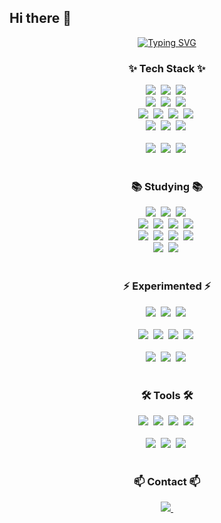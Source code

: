 
## Hi there 👋
<div align="center">
   <a href="https://git.io/typing-svg"><img src="https://readme-typing-svg.demolab.com?font=Fira+Code&pause=1000&color=000000&random=false&width=435&lines=DevOps%2FBackend+Junior+Developer" alt="Typing SVG" /></a>
</div>

<!--타이틀 부분-->
<div align="center">
   </div>
  
  <!--내용 부분-->
  <h3 align="center">✨ Tech Stack ✨</h3>
  <div align="center">
    <img src="https://img.shields.io/badge/kubernetes-326CE5.svg?style=for-the-badge&logo=kubernetes&logoColor=white" />&nbsp
    <img src="https://img.shields.io/badge/k3s-FFC61C.svg?style=for-the-badge&logo=k3s&logoColor=black" />&nbsp
    <img src="https://img.shields.io/badge/eks-FF9900.svg?style=for-the-badge&logo=amazoneks&logoColor=white" />&nbsp
    <br>
    <img src="https://img.shields.io/badge/ec2-FF9900.svg?style=for-the-badge&logo=amazonec2&logoColor=white" />&nbsp
    <img src="https://img.shields.io/badge/s3-569A31.svg?style=for-the-badge&logo=amazons3&logoColor=white" />&nbsp
    <img src="https://img.shields.io/badge/route53-8C4FFF.svg?style=for-the-badge&logo=amazonroute53&logoColor=white" />&nbsp
    <br>
    <img src="https://img.shields.io/badge/docker-2496ED.svg?style=for-the-badge&logo=docker&logoColor=white" />&nbsp
    <img src="https://img.shields.io/badge/github_actions-2088FF?style=for-the-badge&logo=githubactions&logoColor=white" />&nbsp
    <img src="https://img.shields.io/badge/argo-EF7B4D.svg?style=for-the-badge&logo=argo&logoColor=white" />&nbsp
    <img src="https://img.shields.io/badge/tekton-FD495C.svg?style=for-the-badge&logo=tekton&logoColor=white" />&nbsp
    <br>
    <img src="https://img.shields.io/badge/nginx-009639.svg?style=for-the-badge&logo=nginx&logoColor=white" />&nbsp
    <img src="https://img.shields.io/badge/prometheus-E6522C.svg?style=for-the-badge&logo=prometheus&logoColor=white" />&nbsp
    <img src="https://img.shields.io/badge/grafana-F46800?style=for-the-badge&logo=grafana&logoColor=white" />&nbsp
    <br>
  </div>
  
  <br>

  <div align="center">
    <img src="https://img.shields.io/badge/springboot-6DB33F.svg?style=for-the-badge&logo=springboot&logoColor=white" />&nbsp
    <img src="https://img.shields.io/badge/mongodb-47A248?style=for-the-badge&logo=mongodb&logoColor=white" />&nbsp
    <img src="https://img.shields.io/badge/postgresql-4169E1?style=for-the-badge&logo=postgresql&logoColor=white" />&nbsp
  </div>

  <br>
  
  <h3 align="center">📚 Studying 📚</h3>
  <div align="center">
    <img src="https://img.shields.io/badge/openstack-ED1944.svg?style=for-the-badge&logo=openstack&logoColor=white" />&nbsp
    <img src="https://img.shields.io/badge/ceph-EF5C55.svg?style=for-the-badge&logo=ceph&logoColor=white" />&nbsp
    <img src="https://img.shields.io/badge/go-00ADD8.svg?style=for-the-badge&logo=go&logoColor=white" />&nbsp
    <br>
    <img src="https://img.shields.io/badge/vault-FFEC6E.svg?style=for-the-badge&logo=vault&logoColor=black" />&nbsp
    <img src="https://img.shields.io/badge/istio-466BB0.svg?style=for-the-badge&logo=istio&logoColor=white" />&nbsp
    <img src="https://img.shields.io/badge/gocd-94399E.svg?style=for-the-badge&logo=gocd&logoColor=white" />&nbsp
    <img src="https://img.shields.io/badge/elb-8C4FFF.svg?style=for-the-badge&logo=awselasticloadbalancing&logoColor=white" />&nbsp
    <br>
    <img src="https://img.shields.io/badge/elasticsearch-005571.svg?style=for-the-badge&logo=elasticsearch&logoColor=white" />&nbsp
    <img src="https://img.shields.io/badge/logstash-005571.svg?style=for-the-badge&logo=logstash&logoColor=white" />&nbsp
    <img src="https://img.shields.io/badge/kibana-005571.svg?style=for-the-badge&logo=kibana&logoColor=white" />&nbsp
    <img src="https://img.shields.io/badge/beats-005571.svg?style=for-the-badge&logo=beats&logoColor=white" />&nbsp
    <br>
    <img src="https://img.shields.io/badge/ansible-EE0000.svg?style=for-the-badge&logo=ansible&logoColor=white" />&nbsp
    <img src="https://img.shields.io/badge/terraform-844FBA?style=for-the-badge&logo=terraform&logoColor=white" />&nbsp
  </div>
  
  <br> 

  <h3 align="center">⚡️ Experimented ⚡️</h3>
  <div align="center">
    <img src="https://img.shields.io/badge/sentry-362D59.svg?style=for-the-badge&logo=sentry&logoColor=white" />&nbsp
    <img src="https://img.shields.io/badge/cloudflare-F38020.svg?style=for-the-badge&logo=cloudflare&logoColor=white" />&nbsp
    <img src="https://img.shields.io/badge/amazons3-569A31.svg?style=for-the-badge&logo=amazons3&logoColor=white" />&nbsp
  </div>
  <br> 
  <div align="center">
    <img src="https://img.shields.io/badge/nestjs-E0234E?style=for-the-badge&logo=nestjs&logoColor=white" />&nbsp
    <img src="https://img.shields.io/badge/jest-C21325.svg?style=for-the-badge&logo=jest&logoColor=white" />&nbsp
    <img src="https://img.shields.io/badge/node.js-5FA04E.svg?style=for-the-badge&logo=nodedotjs&logoColor=white" />&nbsp
    <img src="https://img.shields.io/badge/express-000000.svg?style=for-the-badge&logo=express&logoColor=white" />&nbsp
  </div>

  <br>

  <div align="center">
    <img src="https://img.shields.io/badge/react-61DAFB.svg?style=for-the-badge&logo=react&logoColor=black" />&nbsp
    <img src="https://img.shields.io/badge/next.js-000000.svg?style=for-the-badge&logo=nextdotjs&logoColor=white" />&nbsp
    <img src="https://img.shields.io/badge/vercel-000000?style=for-the-badge&logo=vercel&logoColor=white" />&nbsp
  </div>

  <br>

  <h3 align="center">🛠 Tools 🛠</h3>
  <div align="center">
    <img src="https://img.shields.io/badge/git-F05033.svg?style=for-the-badge&logo=git&logoColor=white" />&nbsp
    <img src="https://img.shields.io/badge/github-181717.svg?style=for-the-badge&logo=github&logoColor=white" />&nbsp
    <img src="https://img.shields.io/badge/Notion-F3F3F3.svg?style=for-the-badge&logo=notion&logoColor=black" />&nbsp
    <img src="https://img.shields.io/badge/slack-4A154B.svg?style=for-the-badge&logo=slack&logoColor=white" />&nbsp
  </div>
  
  <br>
  
  <div align="center">
    <img src="https://img.shields.io/badge/postman-FF6C37.svg?style=for-the-badge&logo=postman&logoColor=white" />&nbsp
    <img src="https://img.shields.io/badge/VSCode-2C2C32.svg?style=for-the-badge&logo=visual-studio-code&logoColor=22ABF3" />&nbsp
    <img src="https://img.shields.io/badge/intellijidea-000000.svg?style=for-the-badge&logo=intellijidea&logoColor=white" />&nbsp
  </div>
  
  <br>
  
  <h3 align="center">📫 Contact 📫</h3>
  <div align="center">
    <a href="mailto:chanju0804@gmail.com">
      <img
        src="https://img.shields.io/badge/chanju0804@gmail.com-D14836?style=for-the-badge&logo=gmail&logoColor=white"/>&nbsp
    </a>
  </div>
